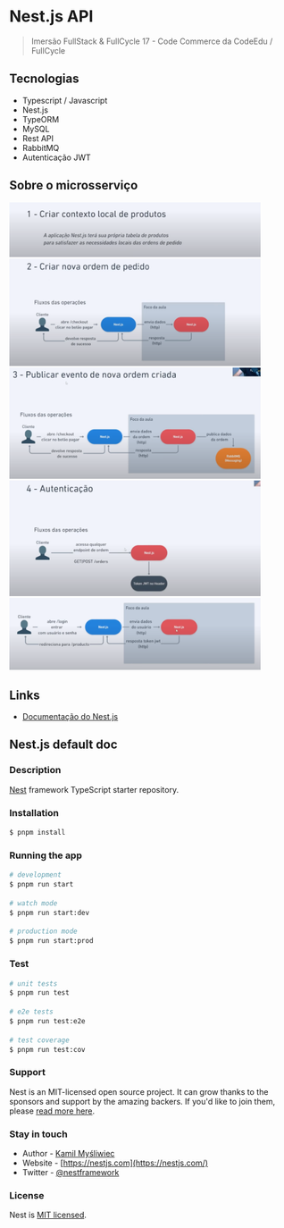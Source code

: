 # Nest.js API

> Imersão FullStack & FullCycle 17 - Code Commerce da CodeEdu / FullCycle

## Tecnologias

- Typescript / Javascript
- Nest.js
- TypeORM
- MySQL
- Rest API
- RabbitMQ
- Autenticação JWT

## Sobre o microsserviço

<img src="./files/fsfc17-09.png" alt="Sobre o microsserviço 1" width="450" />

<img src="./files/fsfc17-10.png" alt="Sobre o microsserviço 2" width="450" />

<img src="./files/fsfc17-11.png" alt="Sobre o microsserviço 3" width="450" />

<img src="./files/fsfc17-12.png" alt="Sobre o microsserviço 4" width="450" />

<img src="./files/fsfc17-13.png" alt="Sobre o microsserviço 5" width="450" />

## Links

- [Documentação do Nest.js](https://docs.nestjs.com/)

## Nest.js default doc

### Description

[Nest](https://github.com/nestjs/nest) framework TypeScript starter repository.

### Installation

```bash
$ pnpm install
```

### Running the app

```bash
# development
$ pnpm run start

# watch mode
$ pnpm run start:dev

# production mode
$ pnpm run start:prod
```

### Test

```bash
# unit tests
$ pnpm run test

# e2e tests
$ pnpm run test:e2e

# test coverage
$ pnpm run test:cov
```

### Support

Nest is an MIT-licensed open source project. It can grow thanks to the sponsors and support by the amazing backers. If you'd like to join them, please [read more here](https://docs.nestjs.com/support).

### Stay in touch

- Author - [Kamil Myśliwiec](https://kamilmysliwiec.com)
- Website - [https://nestjs.com](https://nestjs.com/)
- Twitter - [@nestframework](https://twitter.com/nestframework)

### License

Nest is [MIT licensed](LICENSE).
